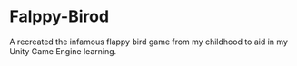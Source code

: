 ﻿# Falppy-Birod
A recreated the infamous flappy bird game from my childhood to aid in my Unity Game Engine learning.
